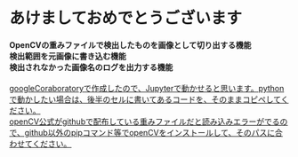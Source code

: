 # あけましておめでとうございます
<h4>OpenCVの重みファイルで検出したものを画像として切り出する機能<br>検出範囲を元画像に書き込む機能<br>検出されなかった画像名のログを出力する機能</h4>
<u>googleCoraboratoryで作成したので、Jupyterで動かせると思います。pythonで動かしたい場合は、後半のセルに書いてあるコードを、そのままコピペしてください。<br>
<u>openCV公式がgithubで配布している重みファイルだと読み込みエラーがでるので、github以外のpipコマンド等でopenCVをインストールして、そのパスに合わせてください。
